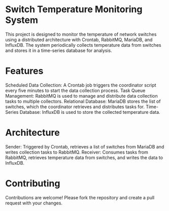 # Switch Temperature Monitoring System
This project is designed to monitor the temperature of network switches using a distributed architecture with Crontab, RabbitMQ, MariaDB, and InfluxDB. The system periodically collects temperature data from switches and stores it in a time-series database for analysis.

# Features
Scheduled Data Collection: A Crontab job triggers the coordinator script every five minutes to start the data collection process.
Task Queue Management: RabbitMQ is used to manage and distribute data collection tasks to multiple collectors.
Relational Database: MariaDB stores the list of switches, which the coordinator retrieves and distributes tasks for.
Time-Series Database: InfluxDB is used to store the collected temperature data.

# Architecture
Sender: Triggered by Crontab, retrieves a list of switches from MariaDB and writes collection tasks to RabbitMQ.
Receiver: Consumes tasks from RabbitMQ, retrieves temperature data from switches, and writes the data to InfluxDB.

# Contributing
Contributions are welcome! Please fork the repository and create a pull request with your changes.
